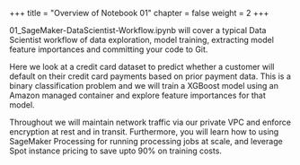 +++
title = "Overview of Notebook 01"
chapter = false
weight = 2
+++

01_SageMaker-DataScientist-Workflow.ipynb will cover a typical Data Scientist workflow of data exploration, model training, extracting model feature importances and committing your code to Git. 

Here we look at a credit card dataset to predict whether a customer will default on their credit card payments based on prior payment data. This is a binary classification problem and we will train a XGBoost model using an Amazon managed container and explore feature importances for that model.

Throughout we will maintain network traffic via our private VPC and enforce encryption at rest and in transit. Furthermore, you will learn how to using SageMaker Processing for running processing jobs at scale, and leverage Spot instance pricing to save upto 90% on training costs.
